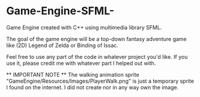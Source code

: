 # Game-Engine-SFML-
Game Engine created with C++ using multimedia library SFML.

The goal of the game engine will be a top-down fantasy adventure game like (2D) Legend of Zelda or Binding of Issac.

Feel free to use any part of the code in whatever project you'd like. If you use it, please credit me with whatever part I helped out with.

** IMPORTANT NOTE **
The walking animation sprite "GameEngine/Resources/Images/PlayerWalk.png" is just a temporary sprite I found on the internet. I did not create nor in any way own the image.
